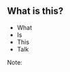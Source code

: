 ## What is this?

* What <!-- .element: class="fragment" -->
* Is <!-- .element: class="fragment" -->
* This <!-- .element: class="fragment" -->
* Talk <!-- .element: class="fragment" -->

Note:
